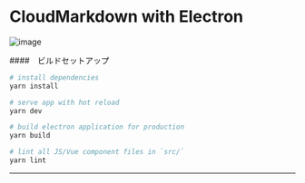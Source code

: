 # CloudMarkdown with Electron
![image](https://user-images.githubusercontent.com/29545778/160267371-bcb8af07-90c7-435e-9009-a322e667a38a.png)



####　ビルドセットアップ

``` bash
# install dependencies
yarn install

# serve app with hot reload
yarn dev

# build electron application for production
yarn build

# lint all JS/Vue component files in `src/`
yarn lint

```

---
